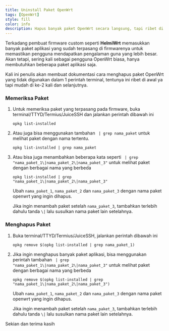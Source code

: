```yaml
---
title: Uninstall Paket OpenWrt
tags: [OpenWrt]
style: fill
color: info
description: Hapus banyak paket OpenWrt secara langsung, tapi ribet di awal doang.
---
```


Terkadang pembuat firmware custom seperti **HelmiWrt** memasukkan banyak paket aplikasi yang sudah terpasang di firmwarenya untuk memastikan pengguna mendapatkan pengalaman guna yang lebih besar. Akan tetapi, sering kali sebagai pengguna OpenWrt biasa, hanya membutuhkan beberapa paket aplikasi saja.

Kali ini penulis akan membuat dokumentasi cara menghapus paket OpenWrt yang tidak digunakan dalam 1 perintah terminal, tentunya ini ribet di awal ya tapi mudah di ke-2 kali dan selanjutnya.

### Memeriksa Paket
1. Untuk memeriksa paket yang terpasang pada firmware, buka terminal/TTYD/Termius/JuiceSSH dan jalankan perintah dibawah ini

	```
	opkg list-installed 
	```

2. Atau juga bisa menggunakan tambahan ``` | grep nama_paket``` untuk melihat paket dengan nama tertentu.

	```
	opkg list-installed | grep nama_paket
	```

3. Atau bisa juga menambahkan beberapa kata seperti ``` | grep "nama_paket_1\|nama_paket_2\|nama_paket_3"``` untuk melihat paket dengan berbagai nama yang berbeda

	```
	opkg list-installed | grep "nama_paket_1\|nama_paket_2\|nama_paket_3"
	```

	Ubah `nama_paket_1`, `nama_paket_2` dan `nama_paket_3` dengan nama paket openwrt yang ingin dihapus.

	Jika ingin menambah paket setelah `nama_paket_3`, tambahkan terlebih dahulu tanda `\|` lalu susulkan nama paket lain setelahnya.
	
### Menghapus Paket
1. Buka terminal/TTYD/Termius/JuiceSSH, jalankan perintah dibawah ini

	```
	opkg remove $(opkg list-installed | grep nama_paket_1)
	```

2. Jika ingin menghapus banyak paket aplikasi, bisa menggunakan perintah tambahan ``` | grep "nama_paket_1\|nama_paket_2\|nama_paket_3"``` untuk melihat paket dengan berbagai nama yang berbeda

	```
	opkg remove $(opkg list-installed | grep "nama_paket_1\|nama_paket_2\|nama_paket_3")
	```

	Ubah `nama_paket_1`, `nama_paket_2` dan `nama_paket_3` dengan nama paket openwrt yang ingin dihapus.
	
	Jika ingin menambah paket setelah `nama_paket_3`, tambahkan terlebih dahulu tanda `\|` lalu susulkan nama paket lain setelahnya.

Sekian dan terima kasih